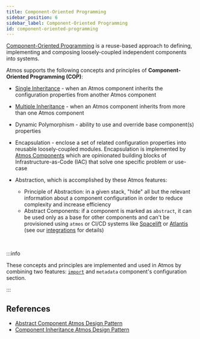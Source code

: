 ```yaml
---
title: Component-Oriented Programming
sidebar_position: 6
sidebar_label: Component-Oriented Programming
id: component-oriented-programming
---
```


[Component-Oriented Programming](https://en.wikipedia.org/wiki/Component-based_software_engineering) is a reuse-based approach to defining,
implementing and composing loosely-coupled independent components into systems.

Atmos supports the following concepts and principles of **Component-Oriented Programming (COP)**:

- [Single Inheritance](/core-concepts/stacks/inheritance#single-inheritance) - when an Atmos component inherits the configuration properties from
  another Atmos component

- [Multiple Inheritance](/core-concepts/stacks/inheritance#multiple-inheritance) - when an Atmos component inherits from more than one Atmos
  component

- Dynamic Polymorphism - ability to use and override base component(s) properties

- Encapsulation - enclose a set of related configuration properties into reusable loosely-coupled modules. Encapsulation is implemented
  by [Atmos Components](/core-concepts/components) which are opinionated building blocks of Infrastructure-as-Code (IAC) that solve one specific
  problem or use-case

- Abstraction, which is accomplished by these Atmos features:
  - Principle of Abstraction: in a given stack, "hide" all but the relevant information about a component configuration in order to reduce complexity
    and increase efficiency
  - Abstract Components: if a component is marked as `abstract`, it can be used only as a base for other components and can't be provisioned
    using `atmos` or CI/CD systems like [Spacelift](https://spacelift.io) or [Atlantis](https://www.runatlantis.io) (see
    our [integrations](/integrations) for details)

<br/>

:::info

These concepts and principles are implemented and used in Atmos by combining two features: [`import`](/core-concepts/stacks/imports)
and `metadata` component's configuration section.

:::

## References

- [Abstract Component Atmos Design Pattern](/design-patterns/abstract-component)
- [Component Inheritance Atmos Design Pattern](/design-patterns/component-inheritance)
